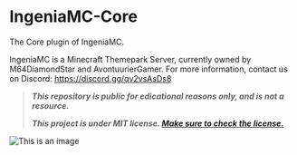 # IngeniaMC-Core
The Core plugin of IngeniaMC.


IngeniaMC is a Minecraft Themepark Server, currently owned by M64DiamondStar and AvontuurierGamer.
For more information, contact us on Discord: https://discord.gg/qv2vsAsDs8





> ***This repository is public for edicational reasons only, and is not a resource.***
> 
> ***This project is under MIT license. [Make sure to check the license.](LISENCE.txt)***

![This is an image](https://ingeniamc.net/images/Discord-Banner.png)
